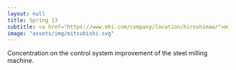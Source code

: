 ```yaml
---
layout: null
title: Spring 13
subtitle: <a href="https://www.mhi.com/company/location/hiroshimaw/">mitsubishi hiroshima factory, japan </a>
image: "assets/img/mitsubishi.svg"
---
```

Concentration on the control system improvement of the steel milling machine.  
